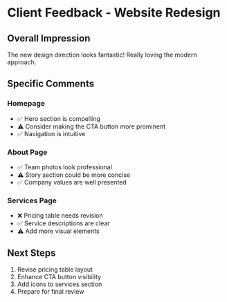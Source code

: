 # Client Feedback - Website Redesign

## Overall Impression
The new design direction looks fantastic! Really loving the modern approach.

## Specific Comments

### Homepage
- ✅ Hero section is compelling
- ⚠️  Consider making the CTA button more prominent
- ✅ Navigation is intuitive

### About Page
- ✅ Team photos look professional
- ⚠️  Story section could be more concise
- ✅ Company values are well presented

### Services Page
- ❌ Pricing table needs revision
- ✅ Service descriptions are clear
- ⚠️  Add more visual elements

## Next Steps
1. Revise pricing table layout
2. Enhance CTA button visibility
3. Add icons to services section
4. Prepare for final review
